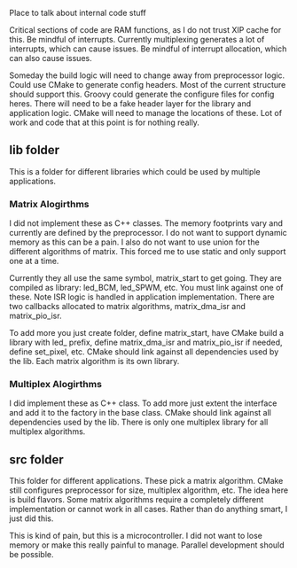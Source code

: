 Place to talk about internal code stuff

Critical sections of code are RAM functions, as I do not trust XIP cache for this. Be mindful of interrupts. Currently multiplexing generates a lot of interrupts, which can cause issues. Be mindful of interrupt allocation, which can also cause issues.

Someday the build logic will need to change away from preprocessor logic. Could use CMake to generate config headers. Most of the current structure should support this. Groovy could generate the configure files for config heres. There will need to be a fake header layer for the library and application logic. CMake will need to manage the locations of these. Lot of work and code that at this point is for nothing really.

## lib folder
This is a folder for different libraries which could be used by multiple applications.

### Matrix Alogirthms
I did not implement these as C++ classes. The memory footprints vary and currently are defined by the preprocessor. I do not want to support dynamic memory as this can be a pain. I also do not want to use union for the different algorithms of matrix. This forced me to use static and only support one at a time.

Currently they all use the same symbol, matrix_start to get going. They are compiled as library: led_BCM, led_SPWM, etc. You must link against one of these. Note ISR logic is handled in application implementation. There are two callbacks allocated to matrix algorithms, matrix_dma_isr and matrix_pio_isr. 

To add more you just create folder, define matrix_start, have CMake build a library with led_ prefix, define matrix_dma_isr and matrix_pio_isr if needed, define set_pixel, etc. CMake should link against all dependencies used by the lib. Each matrix algorithm is its own library.

### Multiplex Alogirthms
I did implement these as C++ class. To add more just extent the interface and add it to the factory in the base class. CMake should link against all dependencies used by the lib. There is only one multiplex library for all multiplex algorithms.

## src folder
This folder for different applications. These pick a matrix algorithm. CMake still configures preprocessor for size, multiplex algorithm, etc. The idea here is build flavors. Some matrix algorithms require a completely different implementation or cannot work in all cases. Rather than do anything smart, I just did this.

This is kind of pain, but this is a microcontroller. I did not want to lose memory or make this really painful to manage. Parallel development should be possible.

